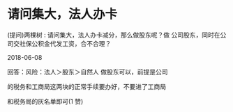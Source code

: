 # 请问集大，法人办卡

(提问)两棵树 : 请问集大，法人办卡减分，那么做股东呢？做 公司股东，同时在公司交社保公积金代发工资，合不合理？

2018-06-08

回答：风险：法人＞股东＞自然人 做股东可以，前提是公司

的税务和工商局这两块的正常手续要办好，不要进了工商局

和税务局的灰名单即可(1 赞)